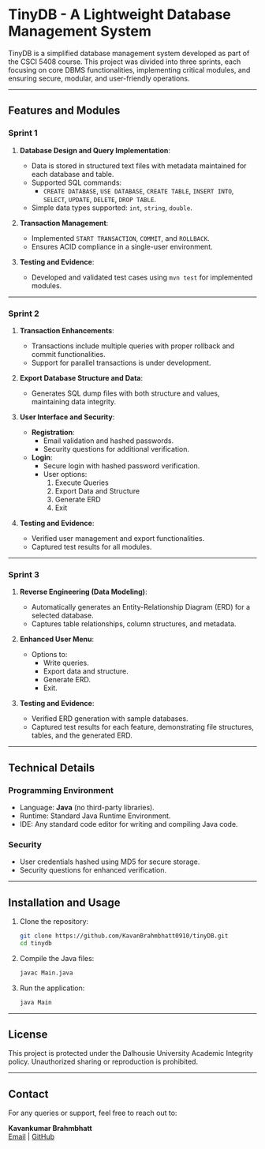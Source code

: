 
# TinyDB - A Lightweight Database Management System

TinyDB is a simplified database management system developed as part of the CSCI 5408 course. This project was divided into three sprints, each focusing on core DBMS functionalities, implementing critical modules, and ensuring secure, modular, and user-friendly operations.

---

## Features and Modules

### **Sprint 1**
1. **Database Design and Query Implementation**:
   - Data is stored in structured text files with metadata maintained for each database and table.
   - Supported SQL commands: 
     - `CREATE DATABASE`, `USE DATABASE`, `CREATE TABLE`, `INSERT INTO`, `SELECT`, `UPDATE`, `DELETE`, `DROP TABLE`.
   - Simple data types supported: `int`, `string`, `double`.

2. **Transaction Management**:
   - Implemented `START TRANSACTION`, `COMMIT`, and `ROLLBACK`.
   - Ensures ACID compliance in a single-user environment.

3. **Testing and Evidence**:
   - Developed and validated test cases using `mvn test` for implemented modules.

---

### **Sprint 2**
1. **Transaction Enhancements**:
   - Transactions include multiple queries with proper rollback and commit functionalities.
   - Support for parallel transactions is under development.

2. **Export Database Structure and Data**:
   - Generates SQL dump files with both structure and values, maintaining data integrity.

3. **User Interface and Security**:
   - **Registration**:
     - Email validation and hashed passwords.
     - Security questions for additional verification.
   - **Login**:
     - Secure login with hashed password verification.
     - User options:
       1. Execute Queries
       2. Export Data and Structure
       3. Generate ERD
       4. Exit

4. **Testing and Evidence**:
   - Verified user management and export functionalities.
   - Captured test results for all modules.

---

### **Sprint 3**
1. **Reverse Engineering (Data Modeling)**:
   - Automatically generates an Entity-Relationship Diagram (ERD) for a selected database.
   - Captures table relationships, column structures, and metadata.

2. **Enhanced User Menu**:
   - Options to:
     - Write queries.
     - Export data and structure.
     - Generate ERD.
     - Exit.

3. **Testing and Evidence**:
   - Verified ERD generation with sample databases.
   - Captured test results for each feature, demonstrating file structures, tables, and the generated ERD.

---

## Technical Details

### **Programming Environment**
- Language: **Java** (no third-party libraries).
- Runtime: Standard Java Runtime Environment.
- IDE: Any standard code editor for writing and compiling Java code.

### **Security**
- User credentials hashed using MD5 for secure storage.
- Security questions for enhanced verification.

---

## Installation and Usage

1. Clone the repository:
   ```bash
   git clone https://github.com/KavanBrahmbhatt0910/tinyDB.git
   cd tinydb
   ```

2. Compile the Java files:
   ```bash
   javac Main.java
   ```

3. Run the application:
   ```bash
   java Main
   ```

---

## License

This project is protected under the Dalhousie University Academic Integrity policy. Unauthorized sharing or reproduction is prohibited.

---

## Contact

For any queries or support, feel free to reach out to:

**Kavankumar Brahmbhatt**  
[Email](mailto:kavanbrahmbhatt0910@gmail.com) | [GitHub](https://github.com/KavanBrahmbhatt0910)
